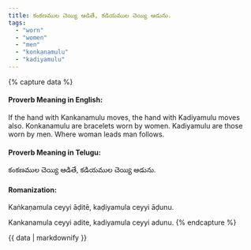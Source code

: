 ```yaml
---
title: కంకణముల చెయ్యి ఆడితే, కడియముల చెయ్యి ఆడును.
tags:
  - "worn"
  - "women"
  - "men"
  - "konkanamulu"
  - "kadiyamulu"
---
```


{% capture data %}
#### Proverb Meaning in English:
If the hand with Kankanamulu moves, the hand with Kadiyamulu moves also.
Konkanamulu are bracelets worn by women. Kadiyamulu are those worn by men.
Where woman leads man follows.

#### Proverb Meaning in Telugu:
కంకణముల చెయ్యి ఆడితే, కడియముల చెయ్యి ఆడును.

#### Romanization:
Kaṅkaṇamula ceyyi āḍitē, kaḍiyamula ceyyi āḍunu.

Kankanamula ceyyi adite, kadiyamula ceyyi adunu.
{% endcapture %}

{{ data | markdownify }}

